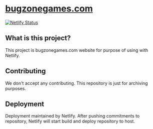 # [bugzonegames.com](https://bugzonegames.com)

[![Netlify Status](https://api.netlify.com/api/v1/badges/89b6bba7-a11f-4e59-8d5b-9ff9ccfbd018/deploy-status)](https://app.netlify.com/sites/bugzonegames/deploys)

## What is this project?

This project is bugzonegames.com website for purpose of using with Netlify.

## Contributing

We don't accept any contributing. This repository is just for archiving purposes.

## Deployment

Deployment maintained by Netlify. After pushing commitments to repository, Netlify will start build and deploy repository to host.

